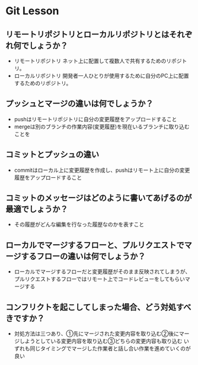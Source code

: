 # Git Lesson

## リモートリポジトリとローカルリポジトリとはそれぞれ何でしょうか？
* リモートリポジトリ
  ネット上に配置して複数人で共有するためのリポジトリ。
* ローカルリポジトリ
  開発者一人ひとりが使用するために自分のPC上に配置するためのリポジトリ。



## プッシュとマージの違いは何でしょうか？
* pushはリモートリポジトリに自分の変更履歴をアップロードすること
* mergeは別のブランチの作業内容(変更履歴)を現在いるブランチに取り込むことを


## コミットとプッシュの違い
* commitはローカル上に変更履歴を作成し、pushはリモート上に自分の変更履歴をアップロードすること


## コミットのメッセージはどのように書いてあげるのが最適でしょうか？
* その履歴がどんな編集を行なった履歴なのかを表すこと


## ローカルでマージするフローと、プルリクエストでマージするフローの違いは何でしょうか？
* ローカルでマージするフローだと変更履歴がそのまま反映されてしまうが、プルリクエストするフローではリモート上でコードレビューをしてもらいマージする



## コンフリクトを起こしてしまった場合、どう対処すべきですか？
* 対処方法は三つあり、①先にマージされた変更内容を取り込む②後にマージしようとしている変更内容を取り込む③どちらの変更内容も取り込む
いずれも同じタイミングでマージした作業者と話し合い作業を進めていくのが良い

